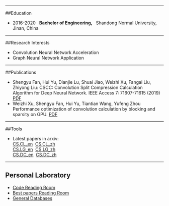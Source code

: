 
---
##Education
- 2016\-2020 &nbsp; **Bachelor of Engineering,** &nbsp; Shandong Normal University, Jinan, China

---
##Research Interests
- Convolution Neural Network Acceleration
- Graph Neural Network Application
---

##Publications

- Shengyu Fan, Hui Yu, Dianjie Lu, Shuai Jiao, Weizhi Xu, Fangai Liu, Zhiyong Liu:
CSCC: Convolution Split Compression Calculation Algorithm for Deep Neural Network. IEEE Access 7: 71607-71615 (2019) [PDF](https://ieeexplore.ieee.org/stamp/stamp.jsp?tp=&arnumber=8723509)
- Weizhi Xu, Shengyu Fan, Hui Yu, Tiantian Wang, Yufeng Zhou Performance optimization of convolution calculation by blocking and sparsity on GPU. [PDF](https://arxiv.org/pdf/1909.09927.pdf)


---
##Tools
- Latest papers in arxiv:   
[CS.CL_en](https://milk2we.github.io/update/cl_en.html) &nbsp;[CS.CL_zh](https://milk2we.github.io/update/cl_zh.html)  
[CS.LG_en](https://milk2we.github.io/update/lg_en.html) &nbsp;[CS.LG_zh](https://milk2we.github.io/update/lg_zh.html)    
[CS.DC_en](https://milk2we.github.io/update/dc_en.html) &nbsp;[CS.DC_zh](https://milk2we.github.io/update/dc_zh.html) 


---
## Personal Laboratory

- [Code Reading Room](https://milk2we.github.io/blog/CodeReading)
- [Best papers Reading Room](https://milk2we.github.io/blog/reading)
- [General Databases](https://milk2we.github.io/blog/gd)


